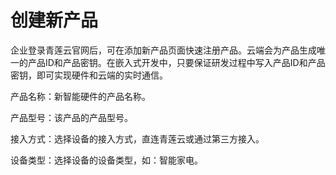 # 创建新产品

企业登录青莲云官网后，可在添加新产品页面快速注册产品。云端会为产品生成唯一的产品ID和产品密钥。在嵌入式开发中，只要保证研发过程中写入产品ID和产品密钥，即可实现硬件和云端的实时通信。

产品名称：新智能硬件的产品名称。

产品型号：该产品的产品型号。

接入方式：选择设备的接入方式，直连青莲云或通过第三方接入。

设备类型：选择设备的设备类型，如：智能家电。

